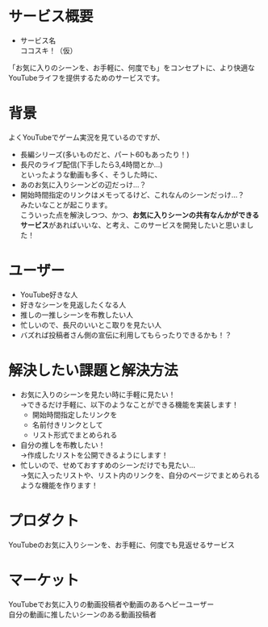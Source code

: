 # サービス概要
* サービス名  
  ココスキ！（仮）

「お気に入りのシーンを、お手軽に、何度でも」をコンセプトに、より快適なYouTubeライフを提供するためのサービスです。

# 背景
よくYouTubeでゲーム実況を見ているのですが、
- 長編シリーズ(多いものだと、パート60もあったり！)
- 長尺のライブ配信(下手したら3,4時間とか…)  
といったような動画も多く、そうした時に、
- あのお気に入りシーンどの辺だっけ…？
- 開始時間指定のリンクはメモってるけど、これなんのシーンだっけ…？  
みたいなことが起こります。  
こういった点を解決しつつ、かつ、**お気に入りシーンの共有なんかができるサービス**があればいいな、と考え、このサービスを開発したいと思いました！
# ユーザー
- YouTube好きな人
- 好きなシーンを見返したくなる人
- 推しの一推しシーンを布教したい人
- 忙しいので、長尺のいいとこ取りを見たい人
- バズれば投稿者さん側の宣伝に利用してもらったりできるかも！？

# 解決したい課題と解決方法
- お気に入りのシーンを見たい時に手軽に見たい！  
→できるだけ手軽に、以下のようなことができる機能を実装します！
  - 開始時間指定したリンクを
  - 名前付きリンクとして
  - リスト形式でまとめられる
- 自分の推しを布教したい！  
→作成したリストを公開できるようにします！
- 忙しいので、せめておすすめのシーンだけでも見たい…  
→気に入ったリストや、リスト内のリンクを、自分のページでまとめられるような機能を作ります！

# プロダクト
YouTubeのお気に入りシーンを、お手軽に、何度でも見返せるサービス

# マーケット
YouTubeでお気に入りの動画投稿者や動画のあるヘビーユーザー  
自分の動画に推したいシーンのある動画投稿者
